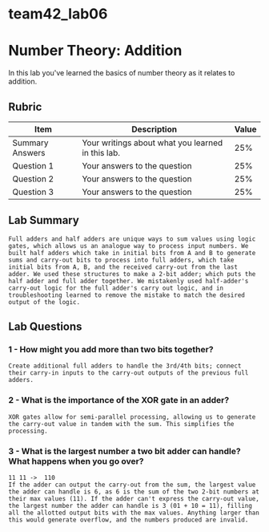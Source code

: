 # team42_lab06
# Number Theory: Addition

In this lab you've learned the basics of number theory as it relates to addition.

## Rubric

| Item | Description | Value |
| ---- | ----------- | ----- |
| Summary Answers | Your writings about what you learned in this lab. | 25% |
| Question 1 | Your answers to the question | 25% |
| Question 2 | Your answers to the question | 25% |
| Question 3 | Your answers to the question | 25% |


## Lab Summary
	Full adders and half adders are unique ways to sum values using logic gates, which allows us an analogue way to process input numbers. We built half adders which take in initial bits from A and B to generate sums and carry-out bits to process into full adders, which take initial bits from A, B, and the received carry-out from the last adder. We used these structures to make a 2-bit adder; which puts the half adder and full adder together. We mistakenly used half-adder's carry-out logic for the full adder's carry out logic, and in troubleshooting learned to remove the mistake to match the desired output of the logic.

## Lab Questions


### 1 - How might you add more than two bits together?
	Create additional full adders to handle the 3rd/4th bits; connect their carry-in inputs to the carry-out outputs of the previous full adders.

### 2 - What is the importance of the XOR gate in an adder?
	XOR gates allow for semi-parallel processing, allowing us to generate the carry-out value in tandem with the sum. This simplifies the processing.

### 3 - What is the largest number a two bit adder can handle? What happens when you go over?
	11 11 ->  110
	If the adder can output the carry-out from the sum, the largest value the adder can handle is 6, as 6 is the sum of the two 2-bit numbers at their max values (11). If the adder can't express the carry-out value, the largest number the adder can handle is 3 (01 + 10 = 11), filling all the allotted output bits with the max values. Anything larger than this would generate overflow, and the numbers produced are invalid. 
